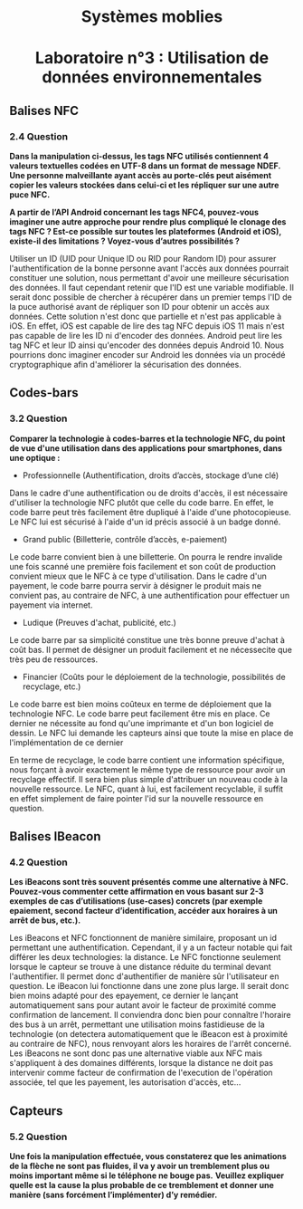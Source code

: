 # <center> Systèmes moblies
# <center> Laboratoire n°3 : Utilisation de données environnementales

## Balises NFC


### 2.4 Question
**Dans la manipulation ci-dessus, les tags NFC utilisés contiennent 4 valeurs textuelles codées en UTF-8 dans un format de message NDEF. Une personne malveillante ayant accès au porte-clés peut aisément copier les valeurs stockées dans celui-ci et les répliquer sur une autre puce NFC.**

**A partir de l’API Android concernant les tags NFC4, pouvez-vous imaginer une autre approche pour rendre plus compliqué le clonage des tags NFC ? Est-ce possible sur toutes les plateformes (Android et iOS), existe-il des limitations ? Voyez-vous d’autres possibilités ?**

Utiliser un ID (UID pour Unique ID ou RID pour Random ID) pour assurer l'authentification de la bonne personne avant l'accès aux données pourrait constituer une solution, nous permettant d'avoir une meilleure sécurisation des données. Il faut cependant retenir que l'ID est une variable modifiable. Il serait donc possible de chercher à récupérer dans un premier temps l'ID de la puce authorisé avant de répliquer son ID pour obtenir un accès aux données. Cette solution n'est donc que partielle et n'est pas applicable à iOS. En effet, iOS est capable de lire des tag NFC depuis iOS 11 mais n'est pas capable de lire les ID ni d'encoder des données. Android peut lire les tag NFC et leur ID ainsi qu'encoder des données depuis Android 10. Nous pourrions donc imaginer encoder sur Android les données via un procédé cryptographique afin d'améliorer la sécurisation des données.

## Codes-bars

### 3.2 Question
**Comparer la technologie à codes-barres et la technologie NFC, du point de vue d'une utilisation dans des applications pour smartphones, dans une optique :**
- Professionnelle (Authentification, droits d’accès, stockage d’une clé)

Dans le cadre d'une authentification ou de droits d'accès, il est nécessaire d'utiliser la technologie NFC plutôt que celle du code barre. En effet, le code barre peut très facilement être dupliqué à l'aide d'une photocopieuse. Le NFC lui est sécurisé à l'aide d'un id précis associé à un badge donné.

-  Grand public (Billetterie, contrôle d’accès, e-paiement)

Le code barre convient bien à une billetterie. On pourra le rendre invalide une fois scanné une première fois facilement et son coût de production convient mieux que le NFC à ce type d'utilisation. Dans le cadre d'un payement, le code barre pourra servir à désigner le produit mais ne convient pas, au contraire de NFC, à une authentification pour effectuer un payement via internet.

-  Ludique (Preuves d'achat, publicité, etc.)

Le code barre par sa simplicité constitue une très bonne preuve d'achat à coût bas. Il permet de désigner un produit facilement et ne nécessecite que très peu de ressources.


-  Financier (Coûts pour le déploiement de la technologie, possibilités de recyclage, etc.)

Le code barre est bien moins coûteux en terme de déploiement que la technologie NFC. Le code barre peut facilement être mis en place. Ce dernier ne nécessite au fond qu'une imprimante et d'un bon logiciel de dessin. Le NFC lui demande les capteurs ainsi que toute la mise en place de l'implémentation de ce dernier

En terme de recyclage, le code barre contient une information spécifique, nous forçant à avoir exactement le même type de ressource pour avoir un recyclage effectif. Il sera bien plus simple d'attribuer un nouveau code à la nouvelle ressource. Le NFC, quant à lui, est facilement recyclable, il suffit en effet simplement de faire pointer l'id sur la nouvelle ressource en question.

## Balises IBeacon

### 4.2 Question
**Les iBeacons sont très souvent présentés comme une alternative à NFC. Pouvez-vous commenter cette affirmation en vous basant sur 2-3 exemples de cas d’utilisations (use-cases) concrets (par exemple epaiement, second facteur d’identification, accéder aux horaires à un arrêt de bus, etc.).**

Les iBeacons et NFC fonctionnent de manière similaire, proposant un id permettant une authentification. Cependant, il y a un facteur notable qui fait différer les deux technologies: la distance. Le NFC fonctionne seulement lorsque le capteur se trouve à une distance réduite du terminal devant l'authentifier. Il permet donc d'authentifier de manière sûr l'utilisateur en question. Le iBeacon lui fonctionne dans une zone plus large. Il serait donc bien moins adapté pour des epayement, ce dernier le lançant automatiquement sans pour autant avoir le facteur de proximité comme confirmation de lancement.
Il conviendra donc bien pour connaître l'horaire des bus à un arrêt, permettant une utilisation moins fastidieuse de la technologie (on detectera automatiquement que le iBeacon est à proximité au contraire de NFC), nous renvoyant alors les horaires de l'arrêt concerné.
Les iBeacons ne sont donc pas une alternative viable aux NFC mais s'appliquent à des domaines différents, lorsque la distance ne doit pas intervenir comme facteur de confirmation de l'execution de l'opération associée, tel que les payement, les autorisation d'accès, etc...

## Capteurs

### 5.2 Question
**Une fois la manipulation effectuée, vous constaterez que les animations de la flèche ne sont pas fluides, il va y avoir un tremblement plus ou moins important même si le téléphone ne bouge pas.**
**Veuillez expliquer quelle est la cause la plus probable de ce tremblement et donner une manière (sans forcément l’implémenter) d’y remédier.**
